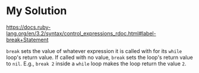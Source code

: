 # My Solution

https://docs.ruby-lang.org/en/3.2/syntax/control_expressions_rdoc.html#label-break+Statement

`break` sets the value of whatever expression it is called with for its `while` loop's return value. If called with no value, `break` sets the loop's return value to `nil`. E.g., `break 2` inside a `while` loop makes the loop return the value `2`.
